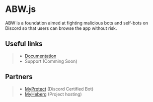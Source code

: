 # ABW.js
ABW is a foundation aimed at fighting malicious bots and self-bots on Discord so that users can browse the app without risk.

## Useful links
> - [Documentation](https://abw-docs.myheberg.cloud/)
> - Support (Comming Soon)

## Partners
> - [MyProtect](https://myprotect.net/) (Discord Certified Bot)
> - [MyHeberg](https://discord.gg/Kt6xCShfWg) (Project hosting)
